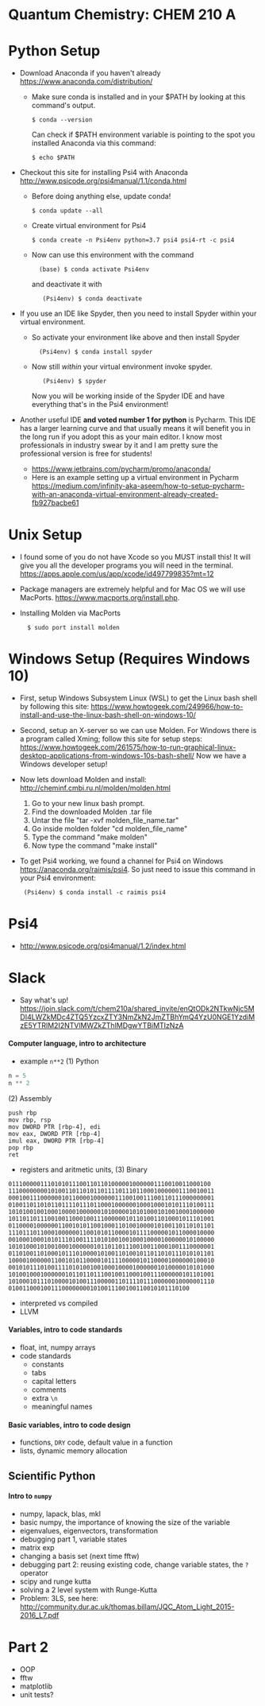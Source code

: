 Quantum Chemistry: CHEM 210 A
=========

# Python Setup
* Download Anaconda if you haven't already https://www.anaconda.com/distribution/
  * Make sure conda is installed and in your \$PATH by looking at this command's output.

    ```shell
	$ conda --version 
    ```

    Can check if \$PATH environment variable is pointing to the spot you installed Anaconda via this command:

    ```shell
	$ echo $PATH
    ```

* Checkout this site for installing Psi4 with Anaconda http://www.psicode.org/psi4manual/1.1/conda.html
  * Before doing anything else, update conda!

    ```shell
	$ conda update --all
    ```

  * Create virtual environment for Psi4

    ```shell
	$ conda create -n Psi4env python=3.7 psi4 psi4-rt -c psi4
    ```
  - Now can use this environment with the command

    ```shell
      (base) $ conda activate Psi4env
    ```
    and deactivate it with

    ```shell
       (Psi4env) $ conda deactivate
    ```
* If you use an IDE like Spyder, then you need to install Spyder within your virtual environment.
  * So activate your environment like above and then install Spyder

    ```shell
      (Psi4env) $ conda install spyder
    ```
  * Now still *within* your virtual environment invoke spyder.

    ```shell
       (Psi4env) $ spyder
    ```
    Now you will be working inside of the Spyder IDE and have everything that's in the Psi4 environment!
* Another useful IDE **and voted number 1 for python** is Pycharm. This IDE has a larger learning curve and that usually means it will benefit you in the long run if you adopt this as your main editor. I know most professionals in industry swear by it and I am pretty sure the professional version is free for students!
  * https://www.jetbrains.com/pycharm/promo/anaconda/
  * Here is an example setting up a virtual environment in Pycharm https://medium.com/infinity-aka-aseem/how-to-setup-pycharm-with-an-anaconda-virtual-environment-already-created-fb927bacbe61 

# Unix Setup
* I found some of you do not have Xcode so you MUST install this! It will give you all
  the developer programs you will need in the terminal. 
  https://apps.apple.com/us/app/xcode/id497799835?mt=12
* Package managers are extremely helpful and for Mac OS we will use MacPorts.
  https://www.macports.org/install.php.
* Installing Molden via MacPorts

    ``````shell
      $ sudo port install molden
    ``````

# Windows Setup (Requires Windows 10)
* First, setup Windows Subsystem Linux (WSL) to get the Linux bash shell by following this site:
  https://www.howtogeek.com/249966/how-to-install-and-use-the-linux-bash-shell-on-windows-10/
* Second, setup an X-server so we can use Molden. For Windows there is a program called Xming; follow this site for setup steps:
  https://www.howtogeek.com/261575/how-to-run-graphical-linux-desktop-applications-from-windows-10s-bash-shell/
Now we have a Windows developer setup!
* Now lets download Molden and install: http://cheminf.cmbi.ru.nl/molden/molden.html
  1. Go to your new linux bash prompt.
  2. Find the downloaded Molden .tar file
  3. Untar the file "tar -xvf molden_file_name.tar"
  4. Go inside molden folder "cd molden_file_name"
  5. Type the command "make molden"
  6. Now type the command "make install"
* To get Psi4 working, we found a channel for Psi4 on Windows https://anaconda.org/raimis/psi4.
  So just need to issue this command in your Psi4 environment:

    ``````shell
     (Psi4env) $ conda install -c raimis psi4
    ``````

# Psi4
* http://www.psicode.org/psi4manual/1.2/index.html

# Slack
* Say what's up! https://join.slack.com/t/chem210a/shared_invite/enQtODk2NTkwNjc5MDI4LWZkMDc4ZTQ5YzcxZTY3NmZkN2JmZTBhYmQ4YzU0NGE1YzdiMzE5YTRlM2I2NTVlMWZkZThlMDgwYTBiMTIzNzA

#### Computer language, intro to architecture
* example `n**2` (1) Python

```python
n = 5
n ** 2
```
(2) Assembly

```assembly
push rbp
mov rbp, rsp
mov DWORD PTR [rbp-4], edi
mov eax, DWORD PTR [rbp-4]
imul eax, DWORD PTR [rbp-4]
pop rbp
ret
```
* registers and aritmetic units, (3) Binary

```binary
011100000111010101110011011010000010000001110010011000100
1110000000010100110110101101111011101100010000001110010011
0001001110000001011000010000001110010011100110111000000001
0100110110101101111011101100010000001000100010101110100111
1010100100100010000100000010100000101010001010010001000000
1011011011100100110001001110000001011010011010001011101001
0110000100000011001010110010001101001000010100110110101101
1110111011000100000011001010110000101111000001011000010000
0010001000101011101001111010100100100010000100000010100000
1010100010100100010000001011011011100100110001001110000001
0110100110100010111010000101001101001011011010111010101101
1000010000001100101011000010111100000101100001000000100010
0010101110100111101010010010001000010000001010000010101000
1010010001000000101101101110010011000100111000000101101001
1010001011101000010100111000001101111011100000010000001110
010011000100111000000001010011100100110010101110100
```
* interpreted vs compiled
* LLVM

#### Variables, intro to code standards
* float, int, numpy arrays
* code standards
  * constants
  * tabs
  * capital letters
  * comments
  * extra `\n`
  * meaningful names

#### Basic variables, intro to code design
* functions, ```DRY``` code, default value in a function
* lists, dynamic memory allocation

## Scientific Python
#### Intro to `numpy`
* numpy, lapack, blas, mkl
* basic numpy, the importance of knowing the size of the variable
* eigenvalues, eigenvectors, transformation
* debugging part 1, variable states
* matrix exp
* changing a basis set (next time fftw)
* debugging part 2: reusing existing code, change variable states, the `?` operator
* scipy and runge kutta
* solving a 2 level system with Runge-Kutta
* Problem: 3LS, see here: http://community.dur.ac.uk/thomas.billam/JQC_Atom_Light_2015-2016_L7.pdf

# Part 2
* OOP
* fftw
* matplotlib
* unit tests?
